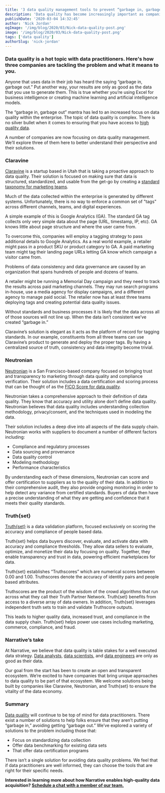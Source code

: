 ```yaml
---
title: '3 data quality management tools to prevent “garbage in, garbage out”'
description: 'Data quality has become increasingly important as companies depend more on data for business outcomes.  These three companies are building data quality tools to reduce "garbage in, garbage out."'
publishDate: '2020-03-04 14:32:45'
author: 'Nick Jordan'
ogImage: '/img/blog/2020/03/Nick-data-quality-post.png'
image: '/img/blog/2020/03/Nick-data-quality-post.png'
tags: ['data quality']
authorSlug: 'nick-jordan'
---
```

### Data quality is a hot topic with data practitioners. Here's how three companies are tackling the problem and what it means to you.

Anyone that uses data in their job has heard the saying “garbage in, garbage out.” Put another way, your results are only as good as the data that you use to generate them. This is true whether you’re using Excel for business intelligence or creating machine learning and artificial intelligence models.

The “garbage in, garbage out” mantra has led to an increased focus on data quality within the enterprise. The topic of data quality is complex. There is no silver bullet when it comes to ensuring that you have access to [high quality data](https://www.narrative.io/pillar/data-quality).

A number of companies are now focusing on data quality management. We’ll explore three of them here to better understand their perspective and their solutions.[](https://www.claravine.com/)

### [](https://www.claravine.com/)Claravine

[Claravine](https://www.claravine.com/) is a startup based in Utah that is taking a proactive approach to data quality. Their solution is focused on making sure that data is structured, standardized, and usable from the get-go by creating a [standard taxonomy for marketing teams](https://www.clr.vn/platform-summary).

Much of the data collected within the enterprise is generated by different systems. Unfortunately, there is no way to enforce a common set of "tags" across different channels, teams, and digital experiences.

A simple example of this is Google Analytics (GA). The standard GA tag collects only very simple data about the page (URL, timestamp, IP, etc). GA knows little about page structure and where the user came from.

To overcome this, companies will employ a tagging strategy to pass additional details to Google Analytics. As a real world example, a retailer might pass in a product SKU or product category to GA. A paid marketing team might tag their landing page URLs letting GA know which campaign a visitor came from.

Problems of data consistency and data governance are caused by an organization that spans hundreds of people and dozens of teams.

A retailer might be running a Memorial Day campaign and they need to track the results across paid marketing channels. They may run search programs in-house, use a media agency for display campaigns, and a different agency to manage paid social. The retailer now has at least three teams deploying tags and creating potential data quality issues.

Without standards and business processes it is likely that the data across all of those sources will not line up. When the data isn’t consistent we’ve created “garbage in.”

Claravine’s solution is elegant as it acts as the platform of record for tagging standards. In our example, constituents from all three teams can use Claravine’s product to generate and deploy the proper tags. By having a centralized source of truth, consistency and data integrity become trivial.

### Neutronian

[Neutronian](https://neutronian.com/) is a San Francisco-based company focused on bringing trust and transparency to marketing through data quality and compliance verification. Their solution includes a data certification and scoring process that can be thought of as the [FICO Score for data quality](https://neutronian.com/2019/12/09/the-neutronian-manifesto-a-call-to-arms-on-data-quality/).

Neutronian takes a comprehensive approach to their definition of data quality. They know that accuracy and utility alone don’t define data quality. Neutronian believes that data quality includes understanding collection methodology, privacy/consent, and the techniques used in modeling the data.

Their solution includes a deep dive into all aspects of the data supply chain. Neutronian works with suppliers to document a number of different factors including:  

*   Compliance and regulatory processes
*   Data sourcing and provenance
*   Data quality control
*   Modeling methodology
*   Performance characteristics

By understanding each of these dimensions, Neutronian can score and offer certification to suppliers as to the quality of their data. In addition to their comprehensive audit, they also provide ongoing monitoring in order to help detect any variance from certified standards. Buyers of data then have a precise understanding of what they are getting and confidence that it meets their quality standards.

### [](https://www.claravine.com/)Truth{set}

[Truth{set}](https://truthset.io/) is a data validation platform, focused exclusively on scoring the accuracy and compliance of people based data.

Truth{set} helps data buyers discover, evaluate, and activate data with accuracy and compliance thresholds. They allow data sellers to evaluate, optimize, and monetize their data by focusing on quality. Together, they enable transparency and trust in data, powering efficient marketplaces for data.

Truth{set} establishes “Truthscores” which are numerical scores between 0.00 and 1.00. Truthscores denote the accuracy of identity pairs and people based attributes. 

Truthscores are the product of the wisdom of the crowd algorithms that run across what they call their Truth Partner Network. Truth{set} benefits from access to a diverse array of data owners. In addition, Truth{set} leverages independent truth sets to train and validate Truthscore outputs.

This leads to higher quality data, increased trust, and compliance in the data supply chain. Truth{set} helps power use cases including marketing, commerce, compliance, and fraud.

### Narrative’s take

At Narrative, we believe that data quality is table stakes for a well executed data strategy. [Data analysts](https://www.narrative.io/solution/business-intelligence), [data scientists](https://www.narrative.io/solution/data-science), and [data engineers](https://www.narrative.io/solution/data-engineering) are only as good as their data.

Our goal from the start has been to create an open and transparent ecosystem. We’re excited to have companies that bring unique approaches to data quality to be part of that ecosystem. We welcome solutions being built by companies like Claravine, Neutronian, and Truth{set} to ensure the vitality of the data economy.

### Summary

[Data quality](https://www.narrative.io/pillar/data-quality) will continue to be top of mind for data practitioners. There exist a number of solutions to help folks ensure that they aren’t putting “garbage in,” avoiding getting “garbage out.” We’ve explored a variety of solutions to the problem including those that:  

*   Focus on standardizing data collection
*   Offer data benchmarking for existing data sets
*   That offer data certification programs

There isn’t a single solution for avoiding data quality problems. We feel that if data practitioners are well informed, they can choose the tools that are right for their specific needs.

**Interested in learning more about how Narrative enables high-quality data acquisition? [Schedule a chat with a member of our team.](https://www.narrative.io/get-started)**
